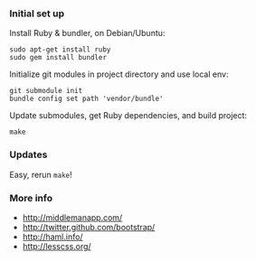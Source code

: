 ### Initial set up

Install Ruby & bundler, on Debian/Ubuntu:

	sudo apt-get install ruby
	sudo gem install bundler

Initialize git modules in project directory and use local env:

	git submodule init
	bundle config set path 'vendor/bundle'

Update submodules, get Ruby dependencies, and build project:

	make

### Updates

Easy, rerun `make`!

### More info

* http://middlemanapp.com/
* http://twitter.github.com/bootstrap/
* http://haml.info/
* http://lesscss.org/
